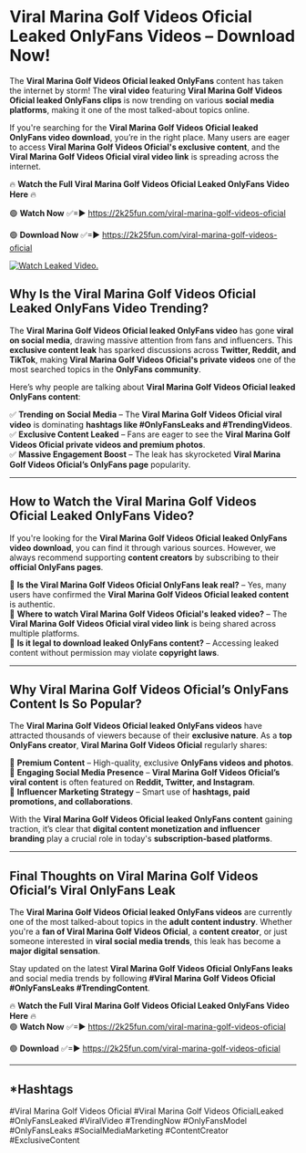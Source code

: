 # ️Viral Marina Golf Videos Oficial Leaked OnlyFans Videos – Download Now!

The **️Viral Marina Golf Videos Oficial leaked OnlyFans** content has taken the internet by storm! The **viral video** featuring **️Viral Marina Golf Videos Oficial leaked OnlyFans clips** is now trending on various **social media platforms**, making it one of the most talked-about topics online.  

If you're searching for the **️Viral Marina Golf Videos Oficial leaked OnlyFans video download**, you’re in the right place. Many users are eager to access **️Viral Marina Golf Videos Oficial's exclusive content**, and the **️Viral Marina Golf Videos Oficial viral video link** is spreading across the internet.  

🔥 **Watch the Full ️Viral Marina Golf Videos Oficial Leaked OnlyFans Video Here** 🔥  

🟢 **Watch Now** ✅=► https://2k25fun.com/️viral-marina-golf-videos-oficial

🟢 **Download Now** ✅=► https://2k25fun.com/️viral-marina-golf-videos-oficial

[![Watch Leaked Video.](https://miro.medium.com/v2/resize:fit:828/format:webp/1*cilzJN44JGOrTw9NJCrNHA.gif "Watch Leaked Video")](https://2k25fun.com/️viral-marina-golf-videos-oficial)

## **Why Is the ️Viral Marina Golf Videos Oficial Leaked OnlyFans Video Trending?**  

The **️Viral Marina Golf Videos Oficial leaked OnlyFans video** has gone **viral on social media**, drawing massive attention from fans and influencers. This **exclusive content leak** has sparked discussions across **Twitter, Reddit, and TikTok**, making **️Viral Marina Golf Videos Oficial's private videos** one of the most searched topics in the **OnlyFans community**.  

Here’s why people are talking about **️Viral Marina Golf Videos Oficial leaked OnlyFans content**:  

✅ **Trending on Social Media** – The **️Viral Marina Golf Videos Oficial viral video** is dominating **hashtags like #OnlyFansLeaks and #TrendingVideos**.  
✅ **Exclusive Content Leaked** – Fans are eager to see the **️Viral Marina Golf Videos Oficial private videos and premium photos**.  
✅ **Massive Engagement Boost** – The leak has skyrocketed **️Viral Marina Golf Videos Oficial’s OnlyFans page** popularity.  

---

## **How to Watch the ️Viral Marina Golf Videos Oficial Leaked OnlyFans Video?**  

If you're looking for the **️Viral Marina Golf Videos Oficial leaked OnlyFans video download**, you can find it through various sources. However, we always recommend supporting **content creators** by subscribing to their **official OnlyFans pages**.  

🔹 **Is the ️Viral Marina Golf Videos Oficial OnlyFans leak real?** – Yes, many users have confirmed the **️Viral Marina Golf Videos Oficial leaked content** is authentic.  
🔹 **Where to watch ️Viral Marina Golf Videos Oficial's leaked video?** – The **️Viral Marina Golf Videos Oficial viral video link** is being shared across multiple platforms.  
🔹 **Is it legal to download leaked OnlyFans content?** – Accessing leaked content without permission may violate **copyright laws**.  

---

## **Why ️Viral Marina Golf Videos Oficial’s OnlyFans Content Is So Popular?**  

The **️Viral Marina Golf Videos Oficial leaked OnlyFans videos** have attracted thousands of viewers because of their **exclusive nature**. As a **top OnlyFans creator**, **️Viral Marina Golf Videos Oficial** regularly shares:  

📌 **Premium Content** – High-quality, exclusive **OnlyFans videos and photos**.  
📌 **Engaging Social Media Presence** – **️Viral Marina Golf Videos Oficial’s viral content** is often featured on **Reddit, Twitter, and Instagram**.  
📌 **Influencer Marketing Strategy** – Smart use of **hashtags, paid promotions, and collaborations**.  

With the **️Viral Marina Golf Videos Oficial leaked OnlyFans content** gaining traction, it’s clear that **digital content monetization and influencer branding** play a crucial role in today's **subscription-based platforms**.  

---

## **Final Thoughts on ️Viral Marina Golf Videos Oficial’s Viral OnlyFans Leak**  

The **️Viral Marina Golf Videos Oficial leaked OnlyFans videos** are currently one of the most talked-about topics in the **adult content industry**. Whether you're a **fan of ️Viral Marina Golf Videos Oficial**, a **content creator**, or just someone interested in **viral social media trends**, this leak has become a **major digital sensation**.  

Stay updated on the latest **️Viral Marina Golf Videos Oficial OnlyFans leaks** and social media trends by following **#️Viral Marina Golf Videos Oficial #OnlyFansLeaks #TrendingContent**.  

🔥 **Watch the Full ️Viral Marina Golf Videos Oficial Leaked OnlyFans Video Here** 🔥  
🟢 **Watch Now** ✅=► https://2k25fun.com/️viral-marina-golf-videos-oficial

🟢 **Download** ✅=► https://2k25fun.com/️viral-marina-golf-videos-oficial

---

## *Hashtags
#️Viral Marina Golf Videos Oficial #️Viral Marina Golf Videos OficialLeaked #OnlyFansLeaked #ViralVideo #TrendingNow #OnlyFansModel #OnlyFansLeaks #SocialMediaMarketing #ContentCreator #ExclusiveContent  